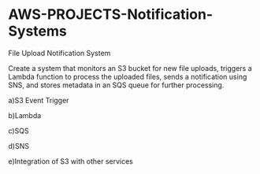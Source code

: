 # AWS-PROJECTS-Notification-Systems

File Upload Notification System

Create a system that monitors an S3 bucket for new file uploads, triggers a Lambda function to process the uploaded files, sends a notification using SNS, and stores metadata in an SQS queue for further processing.

a)S3 Event Trigger

b)Lambda

c)SQS

d)SNS

e)Integration of S3 with other services
